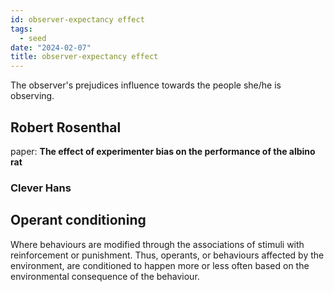 ```yaml
---
id: observer-expectancy effect
tags:
  - seed
date: "2024-02-07"
title: observer-expectancy effect
---
```


The observer's prejudices influence towards the people she/he is observing.

## Robert Rosenthal

paper: **The effect of experimenter bias on the performance of the albino rat**

### Clever Hans

## Operant conditioning

Where behaviours are modified through the associations of stimuli with reinforcement or punishment.
Thus, operants, or behaviours affected by the environment, are conditioned to happen more or less often based on the environmental consequence of the behaviour.
